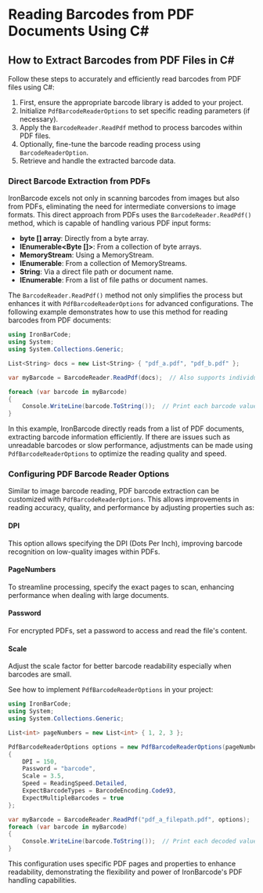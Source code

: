 # Reading Barcodes from PDF Documents Using C#

## How to Extract Barcodes from PDF Files in C#

Follow these steps to accurately and efficiently read barcodes from PDF files using C#:

1. First, ensure the appropriate barcode library is added to your project.
2. Initialize `PdfBarcodeReaderOptions` to set specific reading parameters (if necessary).
3. Apply the `BarcodeReader.ReadPdf` method to process barcodes within PDF files.
4. Optionally, fine-tune the barcode reading process using `BarcodeReaderOption`.
5. Retrieve and handle the extracted barcode data.

### Direct Barcode Extraction from PDFs

IronBarcode excels not only in scanning barcodes from images but also from PDFs, eliminating the need for intermediate conversions to image formats. This direct approach from PDFs uses the `BarcodeReader.ReadPdf()` method, which is capable of handling various PDF input forms:

- **byte [] array**: Directly from a byte array.
- **IEnumerable<Byte []>**: From a collection of byte arrays.
- **MemoryStream**: Using a MemoryStream.
- **IEnumerable<Stream>**: From a collection of MemoryStreams.
- **String**: Via a direct file path or document name.
- **IEnumerable<String>**: From a list of file paths or document names.

The `BarcodeReader.ReadPdf()` method not only simplifies the process but enhances it with `PdfBarcodeReaderOptions` for advanced configurations. The following example demonstrates how to use this method for reading barcodes from PDF documents:

```csharp
using IronBarCode;
using System;
using System.Collections.Generic;

List<String> docs = new List<String> { "pdf_a.pdf", "pdf_b.pdf" };

var myBarcode = BarcodeReader.ReadPdf(docs);  // Also supports individual PDF file paths

foreach (var barcode in myBarcode)
{
    Console.WriteLine(barcode.ToString());  // Print each barcode value
}
```

In this example, IronBarcode directly reads from a list of PDF documents, extracting barcode information efficiently. If there are issues such as unreadable barcodes or slow performance, adjustments can be made using `PdfBarcodeReaderOptions` to optimize the reading quality and speed.

### Configuring PDF Barcode Reader Options

Similar to image barcode reading, PDF barcode extraction can be customized with `PdfBarcodeReaderOptions`. This allows improvements in reading accuracy, quality, and performance by adjusting properties such as:

#### DPI
This option allows specifying the DPI (Dots Per Inch), improving barcode recognition on low-quality images within PDFs.

#### PageNumbers
To streamline processing, specify the exact pages to scan, enhancing performance when dealing with large documents.

#### Password
For encrypted PDFs, set a password to access and read the file's content.

#### Scale
Adjust the scale factor for better barcode readability especially when barcodes are small.

See how to implement `PdfBarcodeReaderOptions` in your project:

```csharp
using IronBarCode;
using System;
using System.Collections.Generic;

List<int> pageNumbers = new List<int> { 1, 2, 3 };

PdfBarcodeReaderOptions options = new PdfBarcodeReaderOptions(pageNumbers)
{
    DPI = 150,
    Password = "barcode",
    Scale = 3.5,
    Speed = ReadingSpeed.Detailed,
    ExpectBarcodeTypes = BarcodeEncoding.Code93,
    ExpectMultipleBarcodes = true
};

var myBarcode = BarcodeReader.ReadPdf("pdf_a_filepath.pdf", options);
foreach (var barcode in myBarcode)
{
    Console.WriteLine(barcode.ToString());  // Print each decoded value
}
```

This configuration uses specific PDF pages and properties to enhance readability, demonstrating the flexibility and power of IronBarcode's PDF handling capabilities.